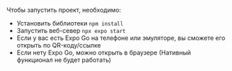 Чтобы запустить проект, необходимо:
* Установить библиотеки `npm install`
* Запустить веб-север `npx expo start`
* Если у вас есть Expo Go на телефоне или эмуляторе, вы сможете его открыть по QR-коду/ссылке
* Если нету Expo Go, можно открыть в браузере (Нативный функционал не будет работать)